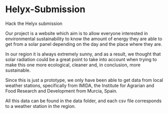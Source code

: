 # Helyx-Submission
Hack the Helyx submission

Our project is a website which aim is to allow everyone interested in environmental sustainability to know 
the amount of energy they are able to get from a solar panel depending on the day and the place where they are. 

In our region it is always extremely sunny, and as a result, we thought that solar radiation could be a great 
point to take into account when trying to make this one more ecological, cleaner and, in conclusion, more sustainable. 

Since this is just a prototype, we only have been able to get data from local weather stations, specifically 
from IMIDA, the Institute for Agrarian and Food Research and Development from Murcia, Spain. 

All this data can be found in the data folder, and each csv file corresponds to a weather station in the region.
